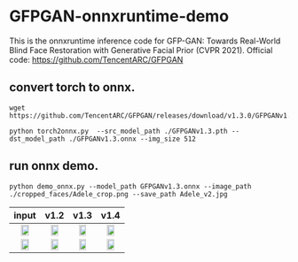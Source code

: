 # GFPGAN-onnxruntime-demo
This is the onnxruntime inference code for  GFP-GAN: Towards Real-World Blind Face Restoration with Generative Facial Prior (CVPR 2021). Official code: https://github.com/TencentARC/GFPGAN

## convert torch to onnx.
```
wget https://github.com/TencentARC/GFPGAN/releases/download/v1.3.0/GFPGANv1.3.pth

python torch2onnx.py  --src_model_path ./GFPGANv1.3.pth --dst_model_path ./GFPGANv1.3.onnx --img_size 512 
```

## run onnx demo.
```
python demo_onnx.py --model_path GFPGANv1.3.onnx --image_path ./cropped_faces/Adele_crop.png --save_path Adele_v2.jpg
```

| input | v1.2| v1.3 | v1.4|
| :-: |:-:|:-:|:-:|
|<img src="https://github.com/xuanandsix/GFPGAN-onnxruntime-demo/raw/main/cropped_faces/Adele_crop.png" height="60%" width="60%">|<img src="https://github.com/xuanandsix/GFPGAN-onnxruntime-demo/raw/main/imgs/Adele_v2.jpg" height="60%" width="60%">|<img src="https://github.com/xuanandsix/GFPGAN-onnxruntime-demo/raw/main/imgs/Adele_v3.jpg" height="60%" width="60%">|<img src="https://github.com/xuanandsix/GFPGAN-onnxruntime-demo/raw/main/imgs/Adele_v4.jpg" height="60%" width="60%">|
|<img src="https://github.com/xuanandsix/GFPGAN-onnxruntime-demo/raw/main/cropped_faces/Justin_Timberlake_crop.png" height="60%" width="60%">|<img src="https://github.com/xuanandsix/GFPGAN-onnxruntime-demo/raw/main/imgs/Justin_Timberlake_v2.jpg" height="60%" width="60%">|<img src="https://github.com/xuanandsix/GFPGAN-onnxruntime-demo/raw/main/imgs/Justin_Timberlake_v3.jpg" height="60%" width="60%">|<img src="https://github.com/xuanandsix/GFPGAN-onnxruntime-demo/raw/main/imgs/Justin_Timberlake_v4.jpg" height="60%" width="60%">|

